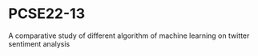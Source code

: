 # PCSE22-13
A comparative study of different algorithm of machine learning on twitter sentiment analysis
